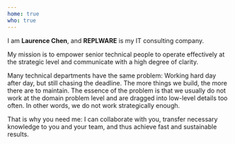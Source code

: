```yaml
---
home: true
who: true
---
```


I am **Laurence Chen**, and **REPLWARE** is my IT consulting company.

My mission is to empower senior technical people to operate effectively at the strategic level and communicate with a high degree of clarity.

Many technical departments have the same problem: Working hard day after day, but still chasing the deadline. The more things we build, the more there are to maintain. The essence of the problem is that we usually do not work at the domain problem level and are dragged into low-level details too often. In other words, we do not work strategically enough.

That is why you need me: I can collaborate with you, transfer necessary knowledge to you and your team, and thus achieve fast and sustainable results.